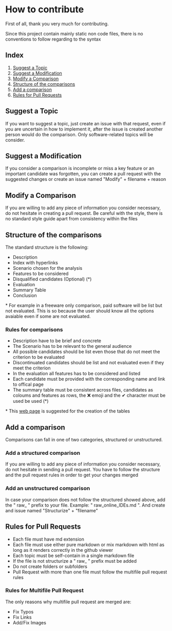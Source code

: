 # How to contribute
First of all, thank you very much for contributing.

Since this project contain mainly static non code files, there is no conventions to follow regarding to the syntax

## Index
1. [Suggest a Topic](#suggest-a-topic)
1. [Suggest a Modification](#suggest-a-modification)
1. [Modify a Comparison](#modify-a-comparison)
1. [Structure of the comparisons](#structure-of-the-comparisons)
1. [Add a comparison](#add-a-comparison)
1. [Rules for Pull Requests](#rules-for-pull-requests)

## Suggest a Topic
If you want to suggest a topic, just create an issue with that request, even if you are uncertain in how to implement it, after the issue is created another person would do the comparison. Only software-related topics will be consider.

## Suggest a Modification
If you consider a comparison is incomplete or miss a key feature or an important candidate was forgotten, you can create a pull request with the suggested changes or create an issue named "Modify" + filename + reason

## Modify a Comparison
If you are willing to add any piece of information you consider necessary, do not hesitate in creating a pull request. Be careful with the style, there is no standard style guide apart from consistency within the files

## Structure of the comparisons
The standard structure is the following:

- Description
- Index with hyperlinks
- Scenario chosen for the analysis
- Features to be considered
- Disqualified candidates (Optional) (*)
- Evaluation
- Summary Table
- Conclusion

\* For example in a freeware only comparison, paid software will be list but not evaluated. This is so because the user should know all the options avaiable even if some are not evaluated.

### Rules for comparisons
- Description have to be brief and concrete
- The Scenario has to be relevant to the general audience
- All possible candidates should be list even those that do not meet the criterion to be evaluated
- Discontinuated candidates should be list and not evaluated even if they meet the criterion
- In the evaluation all features has to be considered and listed
- Each candidate must be provided with the corresponding name and link to offical page
- The summary table must be consistent across files, candidates as coloums and features as rows, the :x: emoji and the ✔ character must be used be used (*)

\* This [web page](http://www.tablesgenerator.com/markdown_tables) is suggested for the creation of the tables

## Add a comparison
Comparisons can fall in one of two categories, structured or unstructured. 

### Add a structured comparison
If you are willing to add any piece of information you consider necessary, do not hesitate in sending a pull request. You have to follow the structure and the pull request rules in order to get your changes merged

### Add an unstructured comparison
In case your comparison does not follow the structured showed above, add the " raw_ " prefix to your file. Example: " raw_online_IDEs.md ". And create and issue named "Structurize" + "filename"

## Rules for Pull Requests
- Each file must have md extension
- Each file must use either pure markdown or mix markdown with html as long as it renders correctly in the github viewer
- Each topic must be self-contain in a single markdown file
- If the file is not structurize a " raw_ " prefix must be added
- Do not create folders or subfolders
- Pull Request with more than one file must follow the multifile pull request rules

### Rules for Multifile Pull Request 
The only reasons why multifile pull request are merged are:

- Fix Typos
- Fix Links
- Add/Fix Images
